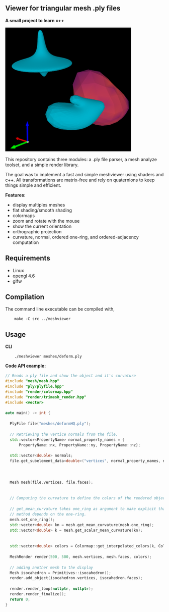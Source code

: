## Viewer for triangular mesh .ply files
__A small project to learn c++__

<img src="example.png" alt="example" width="400"/>

This repository contains three modules: a .ply file parser,
a mesh analyze toolset, and a simple render library.

The goal was to implement a fast and simple meshviewer using shaders and c++.
All transformations are matrix-free and rely on quaternions to keep things simple and efficient.

__Features:__
- display multiples meshes
- flat shading/smooth shading
- colormaps
- zoom and rotate with the mouse
- show the current orientation
- orthographic projection
- curvature, normal, ordered one-ring, and ordered-adjacency computation


## Requirements
- Linux
- opengl 4.6
- glfw

## Compilation
The command line executable can be compiled with,

        make -C src ../meshviewer

## Usage
__CLI__

        ./meshviewer meshes/deform.ply

__Code API example:__

```cpp
// Reads a ply file and show the object and it's curvature
#include "mesh/mesh.hpp"
#include "ply/plyfile.hpp"
#include "render/colormap.hpp"
#include "render/trimesh_render.hpp"
#include <vector>

auto main() -> int {

  PlyFile file("meshes/deformHQ.ply");

  // Retrieving the vertice normals from the file.
  std::vector<PropertyName> normal_property_names = {
      PropertyName::nx, PropertyName::ny, PropertyName::nz};

  std::vector<double> normals;
  file.get_subelement_data<double>("vertices", normal_property_names, normals);



  Mesh mesh(file.vertices, file.faces);


  // Computing the curvature to define the colors of the rendered object.

  // get_mean_curvature takes one_ring as argument to make explicit that the
  // method depends on the one-ring.
  mesh.set_one_ring();
  std::vector<double> kn = mesh.get_mean_curvature(mesh.one_ring);
  std::vector<double> k = mesh.get_scalar_mean_curvature(kn);


  std::vector<double> colors = Colormap::get_interpolated_colors(k, Colormap::INFERNO);

  MeshRender render(500, 500, mesh.vertices, mesh.faces, colors);

  // adding another mesh to the display
  Mesh isocahedron = Primitives::isocahedron();
  render.add_object(isocahedron.vertices, isocahedron.faces);

  render.render_loop(nullptr, nullptr);
  render.render_finalize();
  return 0;
}
```
